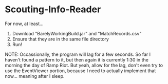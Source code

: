 # Scouting-Info-Reader

For now, at least...

1. Download "BarelyWorkingBuild.jar" and "MatchRecords.csv"
2. Ensure that they are in the same file directory
3. Run!

NOTE: Occassionally, the program will lag for a few seconds. So far I haven't found a pattern to it, but then again it is currently 1:30 in the morning the day of Ramp Riot. But yeah, allow for the lag, don't even try to use the EventViewer portion, because I need to actually implement that now... meaning after I sleep.